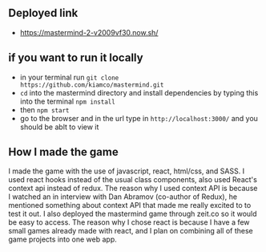 ## Deployed link

  - https://mastermind-2-v2009vf30.now.sh/
  
## if you want to run it locally 
  
  - in your terminal run `git clone https://github.com/kiamco/mastermind.git`
  - `cd` into the mastermind directory and install dependencies by typing this into the terminal `npm install`
  - then `npm start`
  - go to the browser and in the url type in `http://localhost:3000/` and you should be ablt to view it 
  
## How I made the game

  I made the game with the use of javascript, react, html/css, and SASS. I used react hooks instead of the usual class components, also used React's context api instead of redux. The reason why I used context API is because I watched an in interview with Dan Abramov (co-author of Redux), he mentioned something about context API that made me really excited to to test it out. I also deployed the mastermind game through zeit.co so it would be easy to access. The reason why I chose react is because I have a few small games already made with react, and I plan on combining all of these game projects into one web app. 
  
 
